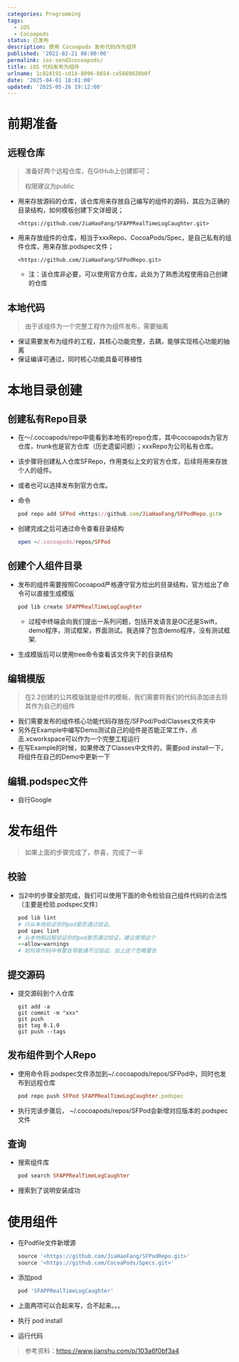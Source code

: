 ```yaml
---
categories: Programming
tags:
  - iOS
  - Cocoapods
status: 已发布
description: 使用 Cocoapods 发布代码作为组件
published: '2022-02-21 08:00:00'
permalink: ios-send2cocoapods/
title: iOS 代码发布为组件
urlname: 1c824191-cd14-8096-8654-ce5869028b0f
date: '2025-04-01 18:01:00'
updated: '2025-05-26 19:12:00'
---
```


# 前期准备


## 远程仓库

> 准备好两个远程仓库，在GitHub上创建即可；
>
> 权限建议为public
>
>
- 用来存放源码的仓库，该仓库用来存放自己编写的组件的源码，其应为正确的目录结构，如何模板创建下文详细说；

    ```plain text
    <https://github.com/JiaHaoFang/SFAPPRealTimeLogCaughter.git>
    ```

- 用来存放组件的仓库，相当于xxxRepo、CocoaPods/Spec，是自己私有的组件仓库，用来存放.podspec文件；

    ```plain text
    <https://github.com/JiaHaoFang/SFPodRepo.git>
    ```

    - 注：该仓库非必要，可以使用官方仓库，此处为了熟悉流程使用自己创建的仓库

## 本地代码

> 由于该组件为一个完整工程作为组件发布，需要抽离
- 保证需要发布为组件的工程，其核心功能完整，去耦，能够实现核心功能的抽离
- 保证编译可通过，同时核心功能具备可移植性

# 本地目录创建


## 创建私有Repo目录

- 在～/.cocoapods/repo中能看到本地有的repo仓库，其中cocoapods为官方仓库，trunk也是官方仓库（历史遗留问题）；xxxRepo为公司私有仓库。
- 该步骤将创建私人仓库SFRepo，作用类似上文的官方仓库，后续将用来存放个人的组件。
- 或者也可以选择发布到官方仓库。
- 命令

    ```ruby
    pod repo add SFPod <https://github.com/JiaHaoFang/SFPodRepo.git>
    ```

- 创建完成之后可通过命令查看目录结构

    ```ruby
    open ~/.cocoapods/repos/SFPod
    ```


## 创建个人组件目录

- 发布的组件需要按照Cocoapod严格遵守官方给出的目录结构，官方给出了命令可以直接生成模版

    ```ruby
    pod lib create SFAPPRealTimeLogCaughter
    ```

    - 过程中终端会向我们提出一系列问题，包括开发语言是OC还是Swift，demo程序，测试框架，界面测试。我选择了包含demo程序，没有测试框架.
- 生成模版后可以使用tree命令查看该文件夹下的目录结构

## 编辑模版

> 在2.2创建的公共模版就是组件的模板，我们需要将我们的代码添加进去将其作为自己的组件
- 我们需要发布的组件核心功能代码存放在/SFPod/Pod/Classes文件夹中
- 另外在Example中编写Demo测试自己的组件是否能正常工作，点击.xcworkspace可以作为一个完整工程运行
- 在写Example的时候，如果修改了Classes中文件的，需要pod install一下，将组件在自己的Demo中更新一下

## 编辑.podspec文件

- 自行Google

# 发布组件

> 如果上面的步骤完成了，恭喜，完成了一半

## 校验

- 当2中的步骤全部完成，我们可以使用下面的命令检验自己组件代码的合法性（主要是检验.podspec文件）

    ```ruby
    pod lib lint
    # 只从本地验证你的pod能否通过验证。
    pod spec lint
    # 从本地和远程验证你的pod能否通过验证，建议使用这个
    --allow-warnings
    # 如何库代码中有警告导致通不过验证。加上这个忽略警告
    ```


## 提交源码

- 提交源码到个人仓库

    ```plain text
    git add -a
    git commit -m "xxx"
    git push
    git tag 0.1.0
    git push --tags
    ```


## 发布组件到个人Repo

- 使用命令将.podspec文件添加到~/.cocoapods/repos/SFPod中，同时也发布到远程仓库

    ```ruby
    pod repo push SFPod SFAPPRealTimeLogCaughter.podspec
    ```

- 执行完该步骤后， ~/.cocoapods/repos/SFPod会新增对应版本的.podspec文件

## 查询

- 搜索组件库

    ```ruby
    pod search SFAPPRealTimeLogCaughter
    ```

- 搜索到了说明安装成功

# 使用组件

- 在Podfile文件新增源

    ```ruby
    source '<https://github.com/JiaHaoFang/SFPodRepo.git>'
    source '<https://github.com/CocoaPods/Specs.git>'
    ```

- 添加pod

    ```ruby
    pod 'SFAPPRealTimeLogCaughter'
    ```

- 上面两项可以合起来写，合不起来。。。
- 执行 pod install
- 运行代码
> 参考资料：https://www.jianshu.com/p/103a6f0bf3a4
